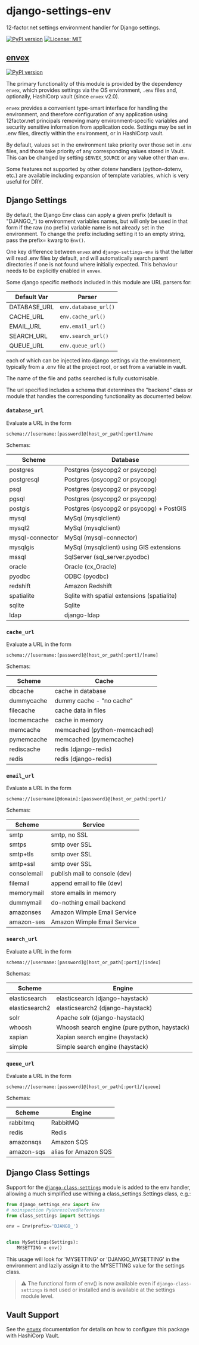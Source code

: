 # django-settings-env

12-factor.net settings environment handler for Django settings.

[![PyPI version](https://badge.fury.io/py/django-settings-env.svg)](https://badge.fury.io/py/django-settings-env)
[![License: MIT](https://img.shields.io/badge/License-MIT-green.svg)](https://opensource.org/licenses/MIT)

## [envex](https://pypi.org/project/envex/)

[![PyPI version](https://badge.fury.io/py/envex.svg)](https://badge.fury.io/py/envex)

The primary functionality of this module is provided by the dependency `envex`,
which provides settings via the OS environment, `.env` files and, optionally,
HashiCorp vault (since `envex` v2.0).

`envex` provides a convenient type-smart interface for handling the environment, and therefore
configuration of any application using 12factor.net principals removing many environment-specific
variables and security sensitive information from application code.
Settings may be set in .env files, directly within the environment, or in HashiCorp vault.

By default, values set in the environment take priority over those set in .env files, and
those take priority of any corresponding values stored in Vault.
This can be changed by setting `$ENVEX_SOURCE` or any value other than `env`.

Some features not supported by other dotenv handlers (python-dotenv, etc.) are available
including expansion of template variables, which is very useful for DRY.

## Django Settings

By default, the Django Env class can apply a given prefix (default is "DJANGO_")
to environment variables names, but will only be used in that form if the raw (no prefix)
variable name is not already set in the environment.
To change the prefix including setting it to an empty string, pass the prefix= kwarg to `Env()`.

One key difference between `envex` and `django-settings-env` is that the latter will read .env files
by default, and will automatically search parent directories if one is not found where initially expected.
This behaviour needs to be explicitly enabled in `envex`.

Some django specific methods included in this module are URL parsers for:

| Default Var  | Parser               |
|--------------|----------------------|
| DATABASE_URL | `env.database_url()` |
| CACHE_URL    | `env.cache_url()`    |
| EMAIL_URL    | `env.email_url()`    |
| SEARCH_URL   | `env.search_url()`   |
| QUEUE_URL    | `env.queue_url()`    |

each of which can be injected into django settings via the environment, typically
from a .env file at the project root, or set from a variable in vault.

The name of the file and paths searched is fully customisable.

The url specified includes a schema that determines the "backend" class or module
that handles the corresponding functionality as documented below.

### `database_url`

Evaluate a URL in the form

```
schema://[username:[password]@]host_or_path[:port]/name
```

Schemas:

| Scheme          | Database                                    |
|-----------------|---------------------------------------------|
| postgres        | Postgres (psycopg2 or psycopg)              |
| postgresql      | Postgres (psycopg2 or psycopg)              |
| psql            | Postgres (psycopg2 or psycopg)              |
| pgsql           | Postgres (psycopg2 or psycopg)              |
| postgis         | Postgres (psycopg2 or psycopg) + PostGIS    |
| mysql           | MySql (mysqlclient)                         |
| mysql2          | MySql (mysqlclient)                         |
| mysql-connector | MySql (mysql-connector)                     |
| mysqlgis        | MySql (mysqlclient) using GIS extensions    |
| mssql           | SqlServer (sql_server.pyodbc)               |
| oracle          | Oracle (cx_Oracle)                          |
| pyodbc          | ODBC (pyodbc)                               |
| redshift        | Amazon Redshift                             |
| spatialite      | Sqlite with spatial extensions (spatialite) |
| sqlite          | Sqlite                                      |
| ldap            | django-ldap                                 |

### `cache_url`

Evaluate a URL in the form

```
schema://[username:[password]@]host_or_path[:port]/[name]
```

Schemas:

| Scheme      | Cache                        |
|-------------|------------------------------|
| dbcache     | cache in database            |
| dummycache  | dummy cache - "no cache"     |
| filecache   | cache data in files          |
| locmemcache | cache in memory              |
| memcache    | memcached (python-memcached) |
| pymemcache  | memcached (pymemcache)       |
| rediscache  | redis (django-redis)         |
| redis       | redis (django-redis)         |

### `email_url`

Evaluate a URL in the form

```
schema://[username[@domain]:[password]@]host_or_path[:port]/
```

Schemas:

| Scheme      | Service                       |
|-------------|-------------------------------|
| smtp        | smtp, no SSL                  |
| smtps       | smtp over SSL                 |
| smtp+tls    | smtp over SSL                 |
| smtp+ssl    | smtp over SSL                 |
| consolemail | publish mail to console (dev) |
| filemail    | append email to file (dev)    |
| memorymail  | store emails in memory        |
| dummymail   | do-nothing email backend      |
| amazonses   | Amazon Wimple Email Service   |
| amazon-ses  | Amazon Wimple Email Service   |

### `search_url`

Evaluate a URL in the form

```
schema://[username:[password]@]host_or_path[:port]/[index]
```

Schemas:

| Scheme         | Engine                                       |
|----------------|----------------------------------------------|
| elasticsearch  | elasticsearch (django-haystack)              |
| elasticsearch2 | elasticsearch2 (django-haystack)             |
| solr           | Apache solr (django-haystack)                |
| whoosh         | Whoosh search engine (pure python, haystack) |
| xapian         | Xapian search engine (haystack)              |
| simple         | Simple search engine (haystack)              |

### `queue_url`

Evaluate a URL in the form

```
schema://[username:[password]@]host_or_path[:port]/[queue]
```

Schemas:

| Scheme     | Engine               |
|------------|----------------------|
| rabbitmq   | RabbitMQ             |
| redis      | Redis                |
| amazonsqs  | Amazon SQS           |
| amazon-sqs | alias for Amazon SQS |


## Django Class Settings


Support for the [`django-class-settings`](https://pypi.org/project/django-class-settings/) module is added to the env handler, allowing a much simplified use withing a class_settings.Settings class, e.g.:

```python
from django_settings_env import Env
# noinspection PyUnresolvedReferences
from class_settings import Settings

env = Env(prefix='DJANGO_')


class MySettings(Settings):
    MYSETTING = env()
```

This usage will look for 'MYSETTING' or 'DJANGO_MYSETTING' in the environment and lazily
assign it to the MYSETTING value for the settings class.

> :warning: The functional form of env() is now available even if `django-class-settings` is not
> used or installed and is available at the settings module level.


## Vault Support

See the [envex](https://pypi.org/envex) documentation for details on how to configure this package with HashiCorp Vault.
